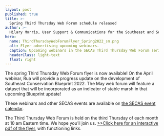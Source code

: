 ```yaml
---
layout: post
published: true
title: >-
  Spring Third Thursday Web Forum schedule released
author: >-
  Hilary Morris, User Support & Communications for the Southeast and South Atlantic Blueprints
hero:
  name: ThirdThursdayWebForumFlyer_Spring2022_sm.png
  alt: Flyer advertising upcoming webinars.
  caption: Upcoming webinars in the SECAS Third Thursday Web Forum series.
  headerClass: light-text
  float: right
---
```

The spring Third Thursday Web Forum flyer is now available! On the April webinar, Rua will provide a progress update on the development of Southeast Conservation Blueprint 2022. The May web forum will feature a dataset that will be incorporated as an indicator of stable marsh in that upcoming Blueprint update! 

These webinars and other SECAS events are available on [the SECAS event calendar](https://secassoutheast.org/events).<!--more-->

The Third Thursday Web Forum is held on the third Thursday of each month at 10 am Eastern time. We hope you’ll join us. [>>Click here for an interactive pdf of the flyer](secassoutheast.org/pdf/ThirdThursdayWebForumFlyer_Spring2022.pdf), with functioning links.
